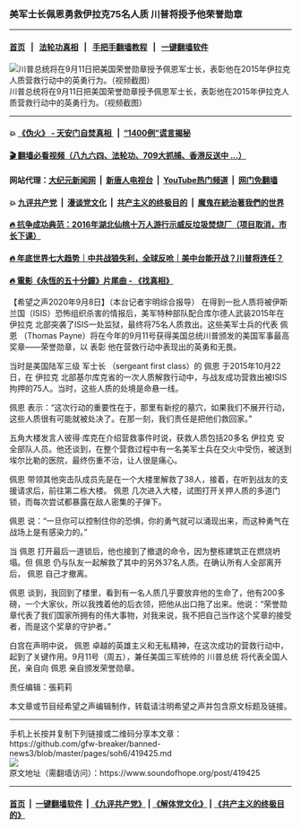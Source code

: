 ### 美军士长佩恩勇救伊拉克75名人质 川普将授予他荣誉勋章
------------------------

#### [首页](https://github.com/gfw-breaker/banned-news3/blob/master/README.md) &nbsp;&nbsp;|&nbsp;&nbsp; [法轮功真相](https://github.com/begood0513/basic/blob/master/README.md)  &nbsp;&nbsp;|&nbsp;&nbsp; [手把手翻墙教程](https://github.com/gfw-breaker/guides/wiki)  &nbsp;&nbsp;|&nbsp;&nbsp; [一键翻墙软件](https://github.com/gfw-breaker/nogfw/blob/master/README.md)  



<div><img alt="川普总统将在9月11日把美国荣誉勋章授予佩恩军士长，表彰他在2015年伊拉克人质营救行动中的英勇行为。（视频截图）" src="https://img.soundofhope.org/2020-09/1599566080770.png"/>
<br/><figcaption class="caption">
 川普总统将在9月11日把美国荣誉勋章授予佩恩军士长，表彰他在2015年伊拉克人质营救行动中的英勇行为。（视频截图）
</figcaption></div><hr/>

#### 💥 [《伪火》 - 天安门自焚真相 ](http://141.164.51.119:10000/videos/blog/weihuo.html)&nbsp; |&nbsp; [“1400例”谎言揭秘  ](http://141.164.51.119:10000/videos/blog/jiexi1400.html)

#### [ 🎬  翻墙必看视频（八九六四、法轮功、709大抓捕、香港反送中 ...）](https://github.com/gfw-breaker/links/blob/master/banned.md)

#### 网站代理：[大纪元新闻网](http://167.172.10.89:10080/gb/) &nbsp;|&nbsp; [新唐人电视台](http://167.172.10.89:8808/gb/)  &nbsp;|&nbsp; [YouTube热门频道](http://158.247.203.241/youtube.html) &nbsp;|&nbsp; [网门免翻墙](http://158.247.203.241:11000/show.aspx?name=ogHome)

#### 💥 [九评共产党](http://141.164.51.119:10000/videos/res/jiuping/)&nbsp; |&nbsp; [漫谈党文化](http://141.164.51.119:10000/videos/res/mtdwh/)&nbsp; |&nbsp; [共产主义的终极目的](http://141.164.51.119:10000/videos/res/zjmd/)&nbsp; |&nbsp; [魔鬼在統治著我們的世界](http://141.164.51.119:10000/videos/res/TheSpecter/)  

#### [ 🔥  抗争成功典范：2016年湖北仙桃十万人游行示威反垃圾焚烧厂（项目取消，市长下课）](http://141.164.51.119:10000/videos/news/xiantao.html)

#### [ 🔥  年底世界七大趋势｜中共战狼失利，全球反呛｜美中台能开战？川普将连任？](http://141.164.51.119:10000/videos/news/tanghao02.html)

#### [ 🔥  電影《永恆的五十分鐘》片尾曲 - 《找真相》](http://141.164.51.119:10000/videos/news/../legend/index.html)

<div><div class="Content__Wrapper sc-1bvya0-0 grZQxZ">
 <p class="meta-top">
  <span class="meta">
   【希望之声2020年9月8日】（本台记者宇明综合报导）
  </span>
  在得到一批人质将被伊斯兰国（ISIS）恐怖组织杀害的情报后，美军特种部队配合库尔德人武装2015年在
  <ok href="/term/7882">
   伊拉克
  </ok>
  北部突袭了ISIS一处监狱，最终将75名人质救出。这些美军士兵的代表
  <ok href="/term/336166">
   佩恩
  </ok>
  （Thomas Payne）将在今年的9月11号获得美国总统川普颁发的美国军事最高奖章——荣誉勋章，以
  <ok href="/term/194993">
   表彰
  </ok>
  他在营救行动中表现出的英勇和无畏。
 </p>
 <p>
  当时是美国陆军三级
  <ok href="/term/370528">
   军士长
  </ok>
  （sergeant first class）的
  <ok href="/term/336166">
   佩恩
  </ok>
  于2015年10月22日，在
  <ok href="/term/7882">
   伊拉克
  </ok>
  北部基尔库克省的一次人质解救行动中，与战友成功营救出被ISIS拘押的75人。当时，这些人质的处境是命悬一线。
 </p>
 <div class="AD_Embed__Wrap-sc-1xslmin-0 igMuqX module desktop">
  <div>
  </div>
 </div>
 <p>
  <ok href="/term/336166">
   佩恩
  </ok>
  表示：“这次行动的重要性在于，那里有新挖的墓穴，如果我们不展开行动，这些人质很有可能就被处决了。在那一刻，我们责任是把他们救回家。”
 </p>
 <p>
  五角大楼发言人彼得·库克在介绍营救事件时说，获救人质包括20多名
  <ok href="/term/7882">
   伊拉克
  </ok>
  安全部队人员。他还谈到，在整个营救过程中有一名美军士兵在交火中受伤，被送到埃尔比勒的医院，最终伤重不治，让人很是痛心。
 </p>
 <p>
  <ok href="/term/336166">
   佩恩
  </ok>
  带领其他突击队成员先是在一个大楼里解救了38人，接着，在听到战友的支援请求后，前往第二栋大楼。
  <ok href="/term/336166">
   佩恩
  </ok>
  几次进入大楼，试图打开关押人质的多道门锁，而每次尝试都暴露在敌人密集的子弹下。
 </p>
 <p>
  <ok href="/term/336166">
   佩恩
  </ok>
  说：“一旦你可以控制住你的恐惧，你的勇气就可以涌现出来，而这种勇气在战场上是有感染力的。”
 </p>
 <p>
  当
  <ok href="/term/336166">
   佩恩
  </ok>
  打开最后一道锁后，他也接到了撤退的命令，因为整栋建筑正在燃烧坍塌。但
  <ok href="/term/336166">
   佩恩
  </ok>
  仍与队友一起解救了其中的另外37名人质。在确认所有人全部离开后，
  <ok href="/term/336166">
   佩恩
  </ok>
  自己才撤离。
 </p>
 <p>
  <ok href="/term/336166">
   佩恩
  </ok>
  谈到，我回到了楼里，看到有一名人质几乎要放弃他的生命了，他有200多磅，一个大家伙，所以我拽着他的后衣领，把他从出口拖了出来。他说：“荣誉勋章代表了我们国家所拥有的伟大事物，对我来说，我不把自己当作这个奖章的接受者，而是这个奖章的守护者。”
 </p>
 <p>
  白宫在声明中说，
  <ok href="/term/336166">
   佩恩
  </ok>
  卓越的英雄主义和无私精神，在这次成功的营救行动中，起到了关键作用。9月11号（周五），兼任美国三军统帅的
  <ok href="/term/1203">
   川普总统
  </ok>
  将代表全国人民，亲自向
  <ok href="/term/336166">
   佩恩
  </ok>
  亲自颁发荣誉勋章。
 </p>
 <p class="meta-btm">
  责任编辑：張莉莉
 </p>
 <p class="meta-btm">
  本文章或节目经希望之声编辑制作，转载请注明希望之声并包含原文标题及链接。
 </p>
</div>
</div>
<hr/>
手机上长按并复制下列链接或二维码分享本文章：<br/>
https://github.com/gfw-breaker/banned-news3/blob/master/pages/soh6/419425.md <br/>
<a href='https://github.com/gfw-breaker/banned-news3/blob/master/pages/soh6/419425.md'><img src='https://github.com/gfw-breaker/banned-news3/blob/master/pages/soh6/419425.md.png'/></a> <br/>
原文地址（需翻墙访问）：https://www.soundofhope.org/post/419425


------------------------
#### [首页](https://github.com/gfw-breaker/banned-news3/blob/master/README.md) &nbsp;|&nbsp; [一键翻墙软件](https://github.com/gfw-breaker/nogfw/blob/master/README.md) &nbsp;| [《九评共产党》](https://github.com/gfw-breaker/9ping.md/blob/master/README.md#九评之一评共产党是什么) | [《解体党文化》](https://github.com/gfw-breaker/jtdwh.md/blob/master/README.md) | [《共产主义的终极目的》](https://github.com/gfw-breaker/gczydzjmd.md/blob/master/README.md)


<img src='http://gfw-breaker.win/banned-news3/pages/soh6/419425.md' width='0px' height='0px'/>